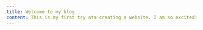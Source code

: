 ```yaml
---
title: Welcome to my blog
content: This is my first try ata creating a website. I am so excited!
---
```


